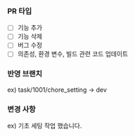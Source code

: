 ### PR 타입
- [ ] 기능 추가
- [ ] 기능 삭제
- [ ] 버그 수정
- [ ] 의존성, 환경 변수, 빌드 관련 코드 업데이트

### 반영 브랜치
ex) task/1001/chore_setting -> dev

### 변경 사항
ex) 기초 세팅 작업 했습니다.